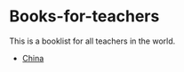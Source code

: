 # Books-for-teachers
This is a booklist for all teachers in the world.
- [China](https://github.com/goshinh/Books-for-teachers/blob/master/books-for-teachers-zh.md)
